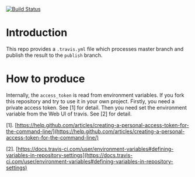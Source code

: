 [![Build Status](https://api.travis-ci.com/zhaofeng-shu33/travis_test.svg?branch=master)](https://travis-ci.com/zhaofeng-shu33/travis_test/)

# Introduction
This repo provides a `.travis.yml` file which processes master branch and publish the result to the `publish` branch.

# How to produce
Internally, the `access_token` is read from environment variables. If you fork this repository and try to use it in your own project. Firstly, you need a private access token. See [1] for detail.
Then you need set the environment variable from the Web UI of travis. See [2] for detail.


[1]. [https://help.github.com/articles/creating-a-personal-access-token-for-the-command-line/](https://help.github.com/articles/creating-a-personal-access-token-for-the-command-line/)

[2]. [https://docs.travis-ci.com/user/environment-variables#defining-variables-in-repository-settings](https://docs.travis-ci.com/user/environment-variables#defining-variables-in-repository-settings)
